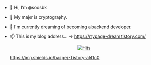 - 👋 Hi, I’m @soosbk
- 👀 My major is cryptography.
- 🌱 I'm currently dreaming of becoming a backend developer.
- 📫 This is my blog address... -> https://mypage-dream.tistory.com/



  <div align=center>
	
  [![Hits](https://hits.seeyoufarm.com/api/count/incr/badge.svg?url=https%3A%2F%2Fgithub.com%2Fzzsza)](https://hits.seeyoufarm.com) 
	
  </div>
  
  https://img.shields.io/badge/-Tistory-a5f1c0


